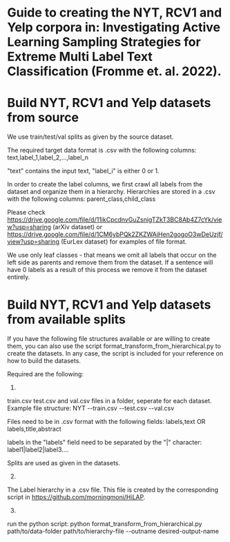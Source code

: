 # Guide to creating the NYT, RCV1 and Yelp corpora in: Investigating Active Learning Sampling Strategies for Extreme Multi Label Text Classification (Fromme et. al. 2022).

# Build NYT, RCV1 and Yelp datasets from source

We use train/test/val splits as given by the source dataset.

The required target data format is .csv with the following columns:
text,label_1,label_2,...,label_n

"text" contains the input text, "label_i" is either 0 or 1.

In order to create the label columns, we first crawl all labels from the dataset
and organize them in a hierarchy. Hierarchies are stored in a .csv with the following columns:
parent_class,child_class

Please check
https://drive.google.com/file/d/11ikCpcdnvGuZsnigTZkT3BC8Ab4Z7cYk/view?usp=sharing (arXiv dataset)
or
https://drive.google.com/file/d/1CM6ybPQk2ZKZWAiHen2gogoO3wDeUzjf/view?usp=sharing (EurLex dataset)
for examples of file format.

We use only leaf classes - that means we omit all labels that occur on the left side as parents 
and remove them from the dataset. If a sentence will have 0 labels as a result of this process
we remove it from the dataset entirely.


# Build NYT, RCV1 and Yelp datasets from available splits

If you have the following file structures available or are willing to create them, you can also use the script
format_transform_from_hierarchical.py to create the datasets. In any case, the script is included for your
reference on how to build the datasets.

Required are the following:

1)
train.csv test.csv and val.csv files in a folder, seperate for each dataset. Example file structure:
NYT
--train.csv
--test.csv
--val.csv

Files need to be in .csv format with the following fields:
labels,text
OR
labels,title,abstract

labels in the "labels" field need to be separated by the "|" character:
label1|label2|label3....

Splits are used as given in the datasets. 

2)
The Label hierarchy in a .csv file. This file is created by the corresponding script in https://github.com/morningmoni/HiLAP.

3)
run the python script:
python format_transform_from_hierarchical.py path/to/data-folder path/to/hierarchy-file --outname desired-output-name
